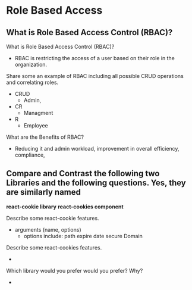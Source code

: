 # Role Based Access

## What is Role Based Access Control (RBAC)?

What is Role Based Access Control (RBAC)?

- RBAC is restricting the access of a user based on their role in the organization.  

Share some an example of RBAC including all possible CRUD operations and correlating roles.

- CRUD
  - Admin,  
- CR
  - Managment
- R
  - Employee

What are the Benefits of RBAC?

- Reducing it and admin workload, improvement in overall efficiency, compliance,  

## Compare and Contrast the following two Libraries and the following questions. Yes, they are similarly named  

**react-cookie library**
**react-cookies component**

Describe some react-cookie features.

- arguments (name, options)
    - options include: path
                        expire date 
                        secure
                        Domain  


Describe some react-cookies features.

- 

Which library would you prefer would you prefer? Why?

- 
